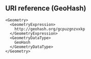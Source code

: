 ## URI reference (GeoHash)
```
<Geometry>
  <GeometryExpression>
    http://geohash.org/gcpuzgnzvxkp
  </GeometryExpression>
  <GeometryDataType>
    GeoHash
  </GeometryDataType>
</Geometry>
```
